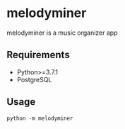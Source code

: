# melodyminer

melodyminer is a music organizer app

## Requirements

-   Python>=3.7.1
-   PostgreSQL


## Usage

`python -m melodyminer`
